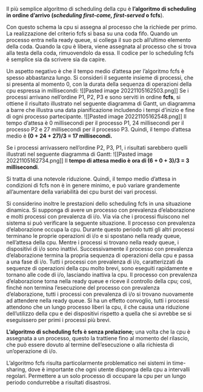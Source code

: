 Il più semplice algoritmo di scheduling della cpu è **l’algoritmo di scheduling in ordine d’arrivo (_scheduling first-come, first-served_ o fcfs**). 

Con questo schema la cpu si assegna al processo che la richiede per primo. La realizzazione del criterio fcfs si basa su una coda fifo. Quando un processo entra nella ready queue, si collega il suo pcb all’ultimo elemento della coda. Quando la cpu è libera, viene assegnata al processo che si trova alla testa della coda, rimuovendolo da essa. Il codice per lo scheduling fcfs è semplice sia da scrivere sia da capire.

Un aspetto negativo è che il tempo medio d’attesa per l’algoritmo fcfs è spesso abbastanza lungo.
Si consideri il seguente insieme di processi, che si presenta al momento 0, con la durata della sequenza di operazioni della cpu espressa in millisecondi:
![[Pasted image 20221105162503.png]]
Se i processi arrivano nell’ordine P1, P2, P3 e sono serviti in ordine **fcfs**, si ottiene il risultato illustrato nel seguente diagramma di Gantt, un diagramma a barre che illustra una data pianificazione includendo i tempi d’inizio e fine di ogni processo partecipante.
![[Pasted image 20221105162548.png]]
Il tempo d’attesa è 0 millisecondi per il processo P1, 24 millisecondi per il processo P2 e 27 millisecondi per il processo P3. Quindi, il tempo d’attesa medio è **(0 + 24 + 27)/3 = 17 millisecondi.** 

Se i processi arrivassero nell’ordine P2, P3, P1, i risultati sarebbero quelli illustrati nel seguente diagramma di Gantt:
![[Pasted image 20221105162734.png]]
Il **tempo di attesa medio è ora di (6 + 0 + 3)/3 = 3 millisecondi**.

Si tratta di una notevole riduzione. Quindi, il tempo medio d’attesa in condizioni di fcfs non è in genere minimo, e può variare grandemente all’aumentare della variabilità dei cpu burst dei vari processi.

Si considerino inoltre le prestazioni dello scheduling fcfs in una situazione dinamica. Si supponga di avere un processo con prevalenza d’elaborazione e molti processi con prevalenza di i/o. Via via che i processi fluiscono nel sistema si può verificare la seguente situazione. Il processo con prevalenza d’elaborazione occupa la cpu. Durante questo periodo tutti gli altri processi terminano le proprie operazioni di i/o e si spostano nella ready queue, nell’attesa della cpu. Mentre i processi si trovano nella ready queue, i dispositivi di i/o sono inattivi. Successivamente il processo con prevalenza d’elaborazione termina la propria sequenza di operazioni della cpu e passa a una fase di i/o. Tutti i processi con prevalenza di i/o, caratterizzati da sequenze di operazioni della cpu molto brevi, sono eseguiti rapidamente e tornano alle code di i/o, lasciando inattiva la cpu. Il processo con prevalenza d’elaborazione torna nella ready queue e riceve il controllo della cpu; così, finché non termina l’esecuzione del processo con prevalenza d’elaborazione, tutti i processi con prevalenza di i/o si trovano nuovamente ad attendere nella ready queue. Si ha un effetto convoglio, tutti i processi attendono che un lungo processo liberi la cpu, il che causa una riduzione dell’utilizzo della cpu e dei dispositivi rispetto a quella che si avrebbe se si eseguissero per primi i processi più brevi.

**L’algoritmo di scheduling fcfs è senza prelazione;**
una volta che la cpu è assegnata a un processo, questo la trattiene fino al momento del rilascio, che può essere dovuto al termine dell’esecuzione o alla richiesta di un’operazione di i/o.

L’algoritmo fcfs risulta particolarmente problematico nei sistemi in time-sharing, dove è importante che ogni utente disponga della cpu a intervalli regolari. Permettere a un solo processo di occupare la cpu per un lungo periodo condurrebbe a risultati disastrosi.